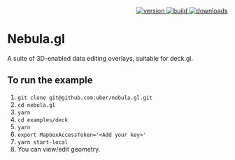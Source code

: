 <p align="right">
  <a href="https://npmjs.org/package/nebula.gl">
    <img src="https://img.shields.io/npm/v/nebula.gl.svg" alt="version" />
  </a>
  <a href="https://travis-ci.org/uber/nebula.gl">
    <img src="https://img.shields.io/travis/uber/nebula.gl/master.svg" alt="build" />
  </a>
  <a href="https://npmjs.org/package/nebula.gl">
    <img src="https://img.shields.io/npm/dm/nebula.gl.svg" alt="downloads" />
  </a>
</p>

# Nebula.gl

A suite of 3D-enabled data editing overlays, suitable for deck.gl.

## To run the example

1.  `git clone git@github.com:uber/nebula.gl.git`
2.  `cd nebula.gl`
3.  `yarn`
4.  `cd examples/deck`
5.  `yarn`
6.  `export MapboxAccessToken='<Add your key>'`
7.  `yarn start-local`
8.  You can view/edit geometry.
